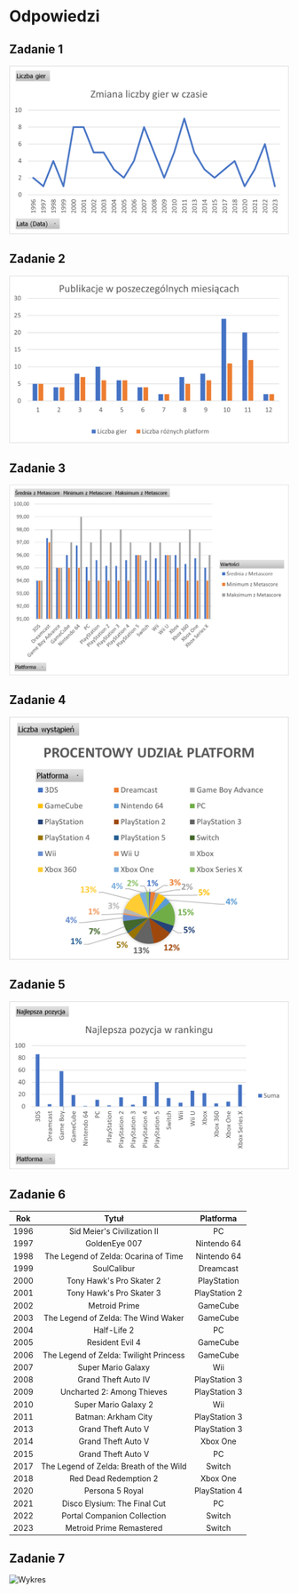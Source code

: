 # Odpowiedzi

## Zadanie 1

![Wykres](../../../../assets/games/zad1.png)

## Zadanie 2

![Wykres](../../../../assets/games/zad2.png)

## Zadanie 3

![Wykres](../../../../assets/games/zad3.png)

## Zadanie 4

![Wykres](../../../../assets/games/zad4.png)

## Zadanie 5

![Wykres](../../../../assets/games/zad5.png)

## Zadanie 6

| **Rok** |                 **Tytuł**                 | **Platforma** |
|:-------:|:-----------------------------------------:|:-------------:|
|   1996  |        Sid Meier's Civilization II        |       PC      |
|   1997  |               GoldenEye 007               |  Nintendo 64  |
|   1998  |    The Legend of Zelda: Ocarina of Time   |  Nintendo 64  |
|   1999  |                SoulCalibur                |   Dreamcast   |
|   2000  |          Tony Hawk's Pro Skater 2         |  PlayStation  |
|   2001  |          Tony Hawk's Pro Skater 3         | PlayStation 2 |
|   2002  |               Metroid Prime               |    GameCube   |
|   2003  |   The Legend of Zelda: The   Wind Waker   |    GameCube   |
|   2004  |                Half-Life 2                |       PC      |
|   2005  |              Resident Evil 4              |    GameCube   |
|   2006  |   The Legend of Zelda: Twilight Princess  |    GameCube   |
|   2007  |             Super Mario Galaxy            |      Wii      |
|   2008  |            Grand Theft Auto IV            | PlayStation 3 |
|   2009  |         Uncharted 2: Among Thieves        | PlayStation 3 |
|   2010  |            Super Mario Galaxy 2           |      Wii      |
|   2011  |            Batman: Arkham City            | PlayStation 3 |
|   2013  |             Grand Theft Auto V            | PlayStation 3 |
|   2014  |             Grand Theft Auto V            |    Xbox One   |
|   2015  |             Grand Theft Auto V            |       PC      |
|   2017  | The Legend of Zelda:   Breath of the Wild |     Switch    |
|   2018  |           Red Dead Redemption 2           |    Xbox One   |
|   2020  |              Persona 5 Royal              | PlayStation 4 |
|   2021  |        Disco Elysium: The Final Cut       |       PC      |
|   2022  |       Portal Companion   Collection       |     Switch    |
|   2023  |          Metroid Prime Remastered         |     Switch    |

## Zadanie 7

![Wykres](../../../../assets/games/zad7.png)